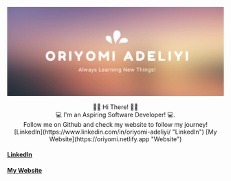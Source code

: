 ![Header](oriade2.jpg)
<div align="center">
  <div> 👋🏾 Hi There! 👋🏾  </div>
                                              <div font-size="20px">    💻 I'm an Aspiring Software Developer! 💻.  </div>
                                       <div> Follow me on Github and check my website to follow my journey! </div>
                        [LinkedIn](https://www.linkedin.com/in/oriyomi-adeliyi/ "LinkedIn")    [My Website](https://oriyomi.netlify.app "Website") </div>
   </div>
   
####                           [LinkedIn](https://www.linkedin.com/in/oriyomi-adeliyi/ "LinkedIn")  
####                       [My Website](https://oriyomi.netlify.app "Website") 

<!--
**oadeliyi1/oadeliyi1** is a ✨ _special_ ✨ repository because its `README.md` (this file) appears on your GitHub profile.

Here are some ideas to get you started:

- 🔭 I’m currently working on ...
- 🌱 I’m currently learning ...
- 👯 I’m looking to collaborate on ...
- 🤔 I’m looking for help with ...
- 💬 Ask me about ...
- 📫 How to reach me: ...
- 😄 Pronouns: ...
- ⚡ Fun fact: ...
-->
